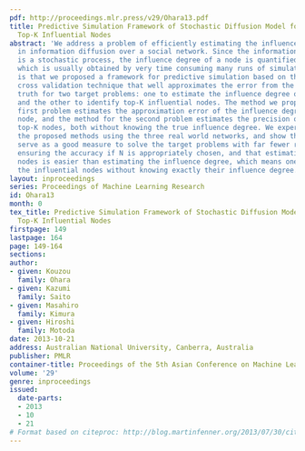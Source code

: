 ```yaml
---
pdf: http://proceedings.mlr.press/v29/Ohara13.pdf
title: Predictive Simulation Framework of Stochastic Diffusion Model for Identifying
  Top-K Influential Nodes
abstract: 'We address a problem of efficiently estimating the influence of a node
  in information diffusion over a social network. Since the information diffusion
  is a stochastic process, the influence degree of a node is quantified by the expectation,
  which is usually obtained by very time consuming many runs of simulation. Our contribution
  is that we proposed a framework for predictive simulation based on the leave-N-out
  cross validation technique that well approximates the error from the unknown ground
  truth for two target problems: one to estimate the influence degree of each node,
  and the other to identify top-K influential nodes. The method we proposed for the
  first problem estimates the approximation error of the influence degree of each
  node, and the method for the second problem estimates the precision of the derived
  top-K nodes, both without knowing the true influence degree. We experimentally evaluate
  the proposed methods using the three real world networks, and show that they can
  serve as a good measure to solve the target problems with far fewer runs of simulation
  ensuring the accuracy if N is appropriately chosen, and that estimating the top-K
  nodes is easier than estimating the influence degree, which means one can identify
  the influential nodes without knowing exactly their influence degree. '
layout: inproceedings
series: Proceedings of Machine Learning Research
id: Ohara13
month: 0
tex_title: Predictive Simulation Framework of Stochastic Diffusion Model for Identifying
  Top-K Influential Nodes
firstpage: 149
lastpage: 164
page: 149-164
sections: 
author:
- given: Kouzou
  family: Ohara
- given: Kazumi
  family: Saito
- given: Masahiro
  family: Kimura
- given: Hiroshi
  family: Motoda
date: 2013-10-21
address: Australian National University, Canberra, Australia
publisher: PMLR
container-title: Proceedings of the 5th Asian Conference on Machine Learning
volume: '29'
genre: inproceedings
issued:
  date-parts:
  - 2013
  - 10
  - 21
# Format based on citeproc: http://blog.martinfenner.org/2013/07/30/citeproc-yaml-for-bibliographies/
---
```

